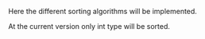 Here the different sorting algorithms will be implemented.

At the current version only int type will be sorted.

